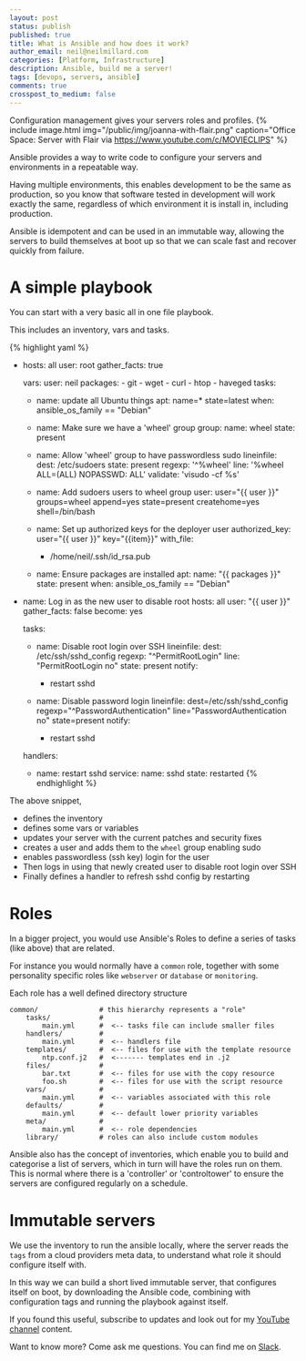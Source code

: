 ```yaml
---
layout: post
status: publish
published: true
title: What is Ansible and how does it work?
author_email: neil@neilmillard.com
categories: [Platform, Infrastructure]
description: Ansible, build me a server!
tags: [devops, servers, ansible]
comments: true
crosspost_to_medium: false
---
```

Configuration management gives your servers roles and profiles.
{% include image.html
img="/public/img/joanna-with-flair.png"
caption="Office Space: Server with Flair via https://www.youtube.com/c/MOVIECLIPS" %}

Ansible provides a way to write code to configure your servers and environments in a repeatable way.

Having multiple environments, this enables development to be the same as production, so you know that software tested in
development will work exactly the same, regardless of which environment it is install in, including production.

Ansible is idempotent and can be used in an immutable way, allowing the servers to build themselves at boot up
so that we can scale fast and recover quickly from failure.

A simple playbook
=======

You can start with a very basic all in one file playbook.

This includes an inventory, vars and tasks.

{% highlight yaml %}
- hosts: all
  user: root
  gather_facts: true

  vars:
    user: neil
    packages:
      - git
      - wget
      - curl
      - htop
      - haveged
  tasks:
    - name: update all Ubuntu things
      apt: name=* state=latest
      when: ansible_os_family == "Debian"

    - name: Make sure we have a 'wheel' group
      group:
        name: wheel
        state: present

    - name: Allow 'wheel' group to have passwordless sudo
      lineinfile:
        dest: /etc/sudoers
        state: present
        regexp: '^%wheel'
        line: '%wheel ALL=(ALL) NOPASSWD: ALL'
        validate: 'visudo -cf %s'

    - name: Add sudoers users to wheel group
      user:
        user="{{ user }}"
        groups=wheel
        append=yes
        state=present
        createhome=yes
        shell=/bin/bash

    - name: Set up authorized keys for the deployer user
      authorized_key: user="{{ user }}" key="{{item}}"
      with_file:
        - /home/neil/.ssh/id_rsa.pub

    - name: Ensure packages are installed
      apt:
        name: "{{ packages }}"
        state: present
      when: ansible_os_family == "Debian"

- name: Log in as the new user to disable root
  hosts: all
  user: "{{ user }}"
  gather_facts: false
  become: yes

  tasks:
    - name: Disable root login over SSH
      lineinfile:
        dest: /etc/ssh/sshd_config
        regexp: "^PermitRootLogin"
        line: "PermitRootLogin no"
        state: present
      notify:
        - restart sshd

    - name: Disable password login
      lineinfile: dest=/etc/ssh/sshd_config regexp="^PasswordAuthentication" line="PasswordAuthentication no" state=present
      notify:
        - restart sshd

  handlers:
  - name: restart sshd
    service:
      name: sshd
      state: restarted
{% endhighlight %}

The above snippet,
* defines the inventory
* defines some vars or variables
* updates your server with the current patches and security fixes
* creates a user and adds them to the `wheel` group enabling sudo
* enables passwordless (ssh key) login for the user
* Then logs in using that newly created user to disable root login over SSH
* Finally defines a handler to refresh sshd config by restarting

Roles
====

In a bigger project, you would use Ansible's Roles to define a series of tasks (like above) that are related.

For instance you would normally have a `common` role, together with some personality specific roles like `webserver` or
`database` or `monitoring`.

Each role has a well defined directory structure
```
common/               # this hierarchy represents a "role"
    tasks/            #
        main.yml      #  <-- tasks file can include smaller files
    handlers/         #
        main.yml      #  <-- handlers file
    templates/        #  <-- files for use with the template resource
        ntp.conf.j2   #  <------- templates end in .j2
    files/            #
        bar.txt       #  <-- files for use with the copy resource
        foo.sh        #  <-- files for use with the script resource
    vars/             #
        main.yml      #  <-- variables associated with this role
    defaults/         #
        main.yml      #  <-- default lower priority variables
    meta/             #
        main.yml      #  <-- role dependencies
    library/          # roles can also include custom modules
```

Ansible also has the concept of inventories, which enable you to build and categorise a list of servers, which in turn
will have the roles run on them. This is normal where there is a 'controller' or 'controltower' to ensure the servers
are configured regularly on a schedule.

Immutable servers
=======

We use the inventory to run the ansible locally, where the server reads the `tags` from a cloud providers meta data, to
understand what role it should configure itself with.

In this way we can build a short lived immutable server, that configures itself on boot, by downloading the Ansible
code, combining with configuration tags and running the playbook against itself.

If you found this useful, subscribe to updates and look out for my [YouTube channel][youtube] content.

Want to know more? Come ask me questions. You can find me on [Slack]({{site.data.slack.invite}}).


[youtube]: https://www.youtube.com/channel/UCAaoh3jk1qtvD3ALPp48_8w


